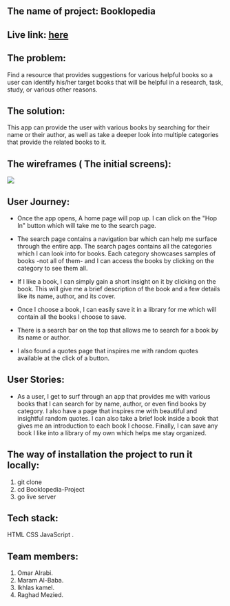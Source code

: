 
## The name of project: **Booklopedia**

## Live link: [here](https://gsg-fc02.github.io/Booklopedia-Project/)

## The problem:
Find a resource that provides suggestions for various helpful books so a user can identify his/her target books that will be helpful in a research, task, study, or various other reasons.
## The solution:
This app can provide the user with various books by searching for their name or their author, as well as take a deeper look into multiple categories that provide the related books to it.

## The wireframes ( The initial screens):

![](https://i.imgur.com/pWk4ir0.png)


## User Journey:
* Once the app opens, A home page will pop up. I can click on the "Hop In" button which will take me to the search page.
* The search page contains a navigation bar which can help me surface through the entire app. The search pages contains all the categories which I can look into for books. Each category showcases samples of books -not all of them- and I can access the books by clicking on the category to see them all. 

* If I like a book, I can simply gain a short insight on it by clicking on the book. This will give me a brief description of the book and a few details like its name, author, and its cover.
* Once I choose a book, I can easily save it in a library for me which will contain all the books I choose to save.
* There is a search bar on the top that allows me to search for a book by its name or author.
* I also found a quotes page that inspires me with random quotes available at the click of a button.



## User Stories:
* As a user, I get to surf through an app that provides me with various books that I can search for by name, author, or even find books by category. I also have a page that inspires me with beautiful and insightful random quotes. I can also take a brief look inside a book that gives me an introduction to each book I choose. Finally, I can save any book I like into a library of my own which helps me stay organized.


## The way of installation the project to run it locally:
1. git clone
2. cd Booklopedia-Project
3. go live server

## Tech stack:
 HTML CSS JavaScript .

## Team members:
1. Omar Alrabi.
2. Maram Al-Baba.
3. Ikhlas kamel.
4. Raghad Mezied.
 